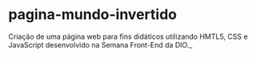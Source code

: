 # pagina-mundo-invertido
Criação de uma página web para fins didáticos utilizando HMTL5, CSS e JavaScript desenvolvido na Semana Front-End da DIO._
